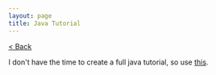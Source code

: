 ```yaml
---
layout: page
title: Java Tutorial
---
```


<a href="index">< Back</a>

I don't have the time to create a full java tutorial, so use [this](https://www.learnjavaonline.org/).